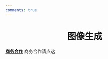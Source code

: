 ```yaml
---
comments: true
---
```


# <center>图像生成</center>  

**[商务合作]([text](https://sdnuroboticsailab.github.io/commercial/commercial/))** 商务合作请点这
